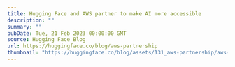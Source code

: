 ```yaml
---
title: Hugging Face and AWS partner to make AI more accessible
description: ""
summary: ""
pubDate: Tue, 21 Feb 2023 00:00:00 GMT
source: Hugging Face Blog
url: https://huggingface.co/blog/aws-partnership
thumbnail: "https://huggingface.co/blog/assets/131_aws-partnership/aws-partnership-thumbnail.png"
---
```


